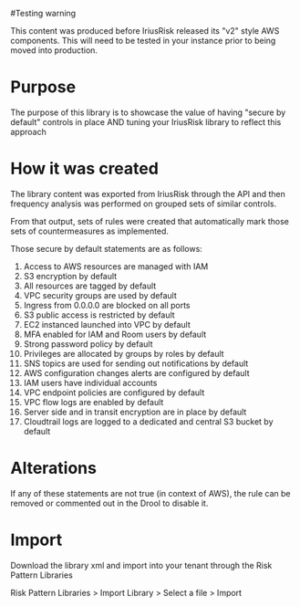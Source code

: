 #Testing warning

This content was produced before IriusRisk released its "v2" style AWS components. This will need to be tested in your instance prior to being moved into production. 

# Purpose 

The purpose of this library is to showcase the value of having "secure by default" controls in place AND tuning your IriusRisk library to reflect this approach

# How it was created

The library content was exported from IriusRisk through the API and then frequency analysis was performed on grouped sets of similar controls. 

From that output, sets of rules were created that automatically mark those sets of countermeasures as implemented. 

Those secure by default statements are as follows: 

1. Access to AWS resources are managed with IAM
2. S3 encryption by default
3. All resources are tagged by default
4. VPC security groups are used by default
5. Ingress from 0.0.0.0 are blocked on all ports
6. S3 public access is restricted by default
7. EC2 instanced launched into VPC by default
8. MFA enabled for IAM and Room users by default
9. Strong password policy by default
10. Privileges are allocated by groups by roles by default
11. SNS topics are used for sending out notifications by default
12. AWS configuration changes alerts are configured by default
13. IAM users have individual accounts
14. VPC endpoint policies are configured by default
15. VPC flow logs are enabled by default
16. Server side and in transit encryption are in place by default
17. Cloudtrail logs are logged to a dedicated and central S3 bucket by default



# Alterations

If any of these statements are not true (in context of AWS), the rule can be removed or commented out in the Drool to disable it. 

# Import

Download the library xml and import into your tenant through the Risk Pattern Libraries

Risk Pattern Libraries > Import Library > Select a file > Import
